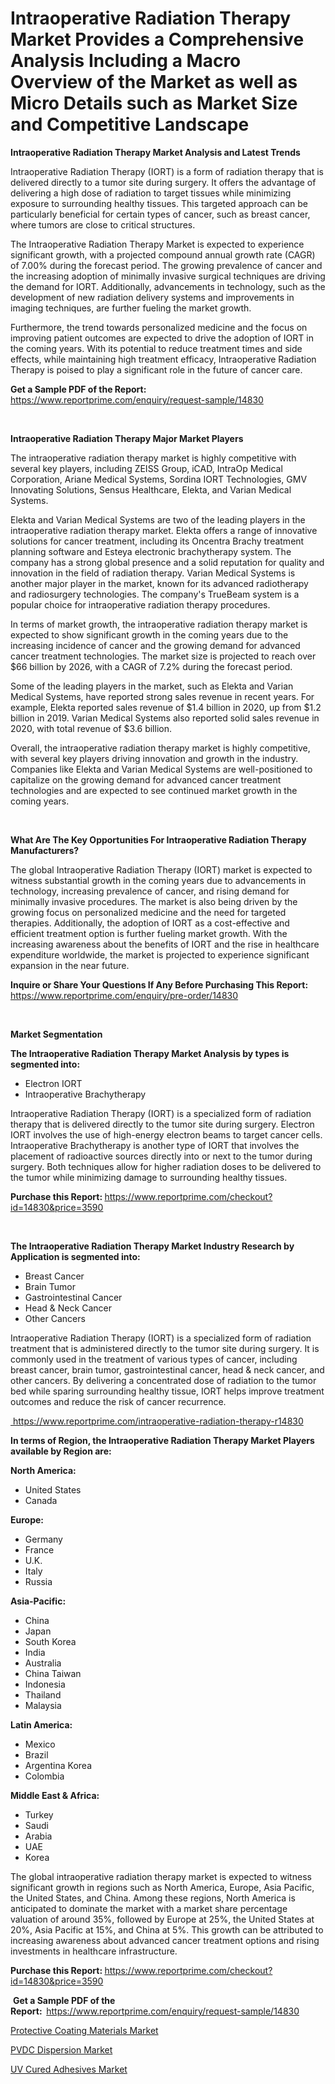 <p><h1>Intraoperative Radiation Therapy Market Provides a Comprehensive Analysis Including a Macro Overview of the Market as well as Micro Details such as Market Size and Competitive Landscape</h1></p><p><strong>Intraoperative Radiation Therapy Market Analysis and Latest Trends</strong></p>
<p><p>Intraoperative Radiation Therapy (IORT) is a form of radiation therapy that is delivered directly to a tumor site during surgery. It offers the advantage of delivering a high dose of radiation to target tissues while minimizing exposure to surrounding healthy tissues. This targeted approach can be particularly beneficial for certain types of cancer, such as breast cancer, where tumors are close to critical structures.</p><p>The Intraoperative Radiation Therapy Market is expected to experience significant growth, with a projected compound annual growth rate (CAGR) of 7.00% during the forecast period. The growing prevalence of cancer and the increasing adoption of minimally invasive surgical techniques are driving the demand for IORT. Additionally, advancements in technology, such as the development of new radiation delivery systems and improvements in imaging techniques, are further fueling the market growth.</p><p>Furthermore, the trend towards personalized medicine and the focus on improving patient outcomes are expected to drive the adoption of IORT in the coming years. With its potential to reduce treatment times and side effects, while maintaining high treatment efficacy, Intraoperative Radiation Therapy is poised to play a significant role in the future of cancer care.</p></p>
<p><strong>Get a Sample PDF of the Report:&nbsp;</strong> <a href="https://www.reportprime.com/enquiry/request-sample/14830">https://www.reportprime.com/enquiry/request-sample/14830</a></p>
<p>&nbsp;</p>
<p><strong>Intraoperative Radiation Therapy Major Market Players</strong></p>
<p><p>The intraoperative radiation therapy market is highly competitive with several key players, including ZEISS Group, iCAD, IntraOp Medical Corporation, Ariane Medical Systems, Sordina IORT Technologies, GMV Innovating Solutions, Sensus Healthcare, Elekta, and Varian Medical Systems.</p><p>Elekta and Varian Medical Systems are two of the leading players in the intraoperative radiation therapy market. Elekta offers a range of innovative solutions for cancer treatment, including its Oncentra Brachy treatment planning software and Esteya electronic brachytherapy system. The company has a strong global presence and a solid reputation for quality and innovation in the field of radiation therapy. Varian Medical Systems is another major player in the market, known for its advanced radiotherapy and radiosurgery technologies. The company's TrueBeam system is a popular choice for intraoperative radiation therapy procedures.</p><p>In terms of market growth, the intraoperative radiation therapy market is expected to show significant growth in the coming years due to the increasing incidence of cancer and the growing demand for advanced cancer treatment technologies. The market size is projected to reach over $66 billion by 2026, with a CAGR of 7.2% during the forecast period.</p><p>Some of the leading players in the market, such as Elekta and Varian Medical Systems, have reported strong sales revenue in recent years. For example, Elekta reported sales revenue of $1.4 billion in 2020, up from $1.2 billion in 2019. Varian Medical Systems also reported solid sales revenue in 2020, with total revenue of $3.6 billion.</p><p>Overall, the intraoperative radiation therapy market is highly competitive, with several key players driving innovation and growth in the industry. Companies like Elekta and Varian Medical Systems are well-positioned to capitalize on the growing demand for advanced cancer treatment technologies and are expected to see continued market growth in the coming years.</p></p>
<p>&nbsp;</p>
<p><strong>What Are The Key Opportunities For Intraoperative Radiation Therapy Manufacturers?</strong></p>
<p><p>The global Intraoperative Radiation Therapy (IORT) market is expected to witness substantial growth in the coming years due to advancements in technology, increasing prevalence of cancer, and rising demand for minimally invasive procedures. The market is also being driven by the growing focus on personalized medicine and the need for targeted therapies. Additionally, the adoption of IORT as a cost-effective and efficient treatment option is further fueling market growth. With the increasing awareness about the benefits of IORT and the rise in healthcare expenditure worldwide, the market is projected to experience significant expansion in the near future.</p></p>
<p><strong>Inquire or Share Your Questions If Any Before Purchasing This Report:</strong> <a href="https://www.reportprime.com/enquiry/pre-order/14830">https://www.reportprime.com/enquiry/pre-order/14830</a></p>
<p>&nbsp;</p>
<p><strong>Market Segmentation</strong></p>
<p><strong>The Intraoperative Radiation Therapy Market Analysis by types is segmented into:</strong></p>
<p><ul><li>Electron IORT</li><li>Intraoperative Brachytherapy</li></ul></p>
<p><p>Intraoperative Radiation Therapy (IORT) is a specialized form of radiation therapy that is delivered directly to the tumor site during surgery. Electron IORT involves the use of high-energy electron beams to target cancer cells. Intraoperative Brachytherapy is another type of IORT that involves the placement of radioactive sources directly into or next to the tumor during surgery. Both techniques allow for higher radiation doses to be delivered to the tumor while minimizing damage to surrounding healthy tissues.</p></p>
<p><strong>Purchase this Report:&nbsp;</strong><a href="https://www.reportprime.com/checkout?id=14830&price=3590">https://www.reportprime.com/checkout?id=14830&price=3590</a></p>
<p>&nbsp;</p>
<p><strong>The Intraoperative Radiation Therapy Market Industry Research by Application is segmented into:</strong></p>
<p><ul><li>Breast Cancer</li><li>Brain Tumor</li><li>Gastrointestinal Cancer</li><li>Head & Neck Cancer</li><li>Other Cancers</li></ul></p>
<p><p>Intraoperative Radiation Therapy (IORT) is a specialized form of radiation treatment that is administered directly to the tumor site during surgery. It is commonly used in the treatment of various types of cancer, including breast cancer, brain tumor, gastrointestinal cancer, head & neck cancer, and other cancers. By delivering a concentrated dose of radiation to the tumor bed while sparing surrounding healthy tissue, IORT helps improve treatment outcomes and reduce the risk of cancer recurrence.</p></p>
<p><a href="https://www.reportprime.com/intraoperative-radiation-therapy-r14830">&nbsp;https://www.reportprime.com/intraoperative-radiation-therapy-r14830</a></p>
<p><strong>In terms of Region, the Intraoperative Radiation Therapy Market Players available by Region are:</strong></p>
<p>
    <p> <strong> North America: </strong>
        <ul>
            <li>United States</li>
            <li>Canada</li>
        </ul>
        </p> 
    <p> <strong> Europe: </strong>
        <ul>
            <li>Germany</li>
            <li>France</li>
            <li>U.K.</li>
            <li>Italy</li>
            <li>Russia</li>
        </ul>
        </p> 
    <p> <strong> Asia-Pacific: </strong>
        <ul>
            <li>China</li>
            <li>Japan</li>
            <li>South Korea</li>
            <li>India</li>
            <li>Australia</li>
            <li>China Taiwan</li>
            <li>Indonesia</li>
            <li>Thailand</li>
            <li>Malaysia</li>
        </ul>
        </p> 
    <p> <strong> Latin America: </strong>
        <ul>
            <li>Mexico</li>
            <li>Brazil</li>
            <li>Argentina Korea</li>
            <li>Colombia</li>
        </ul>
        </p> 
    <p> <strong> Middle East & Africa: </strong>
        <ul>
            <li>Turkey</li>
            <li>Saudi</li>
            <li>Arabia</li>
            <li>UAE</li>
            <li>Korea</li>
        </ul>
    </p>
    </p>
<p><p>The global intraoperative radiation therapy market is expected to witness significant growth in regions such as North America, Europe, Asia Pacific, the United States, and China. Among these regions, North America is anticipated to dominate the market with a market share percentage valuation of around 35%, followed by Europe at 25%, the United States at 20%, Asia Pacific at 15%, and China at 5%. This growth can be attributed to increasing awareness about advanced cancer treatment options and rising investments in healthcare infrastructure.</p></p>
<p><strong>Purchase this Report: </strong><a href="https://www.reportprime.com/checkout?id=14830&price=3590">https://www.reportprime.com/checkout?id=14830&price=3590</a></p>
<p>&nbsp;<strong>Get a Sample PDF of the Report:&nbsp;&nbsp;</strong><a href="https://www.reportprime.com/enquiry/request-sample/14830">https://www.reportprime.com/enquiry/request-sample/14830</a></p>
<p><strong></strong></p>
<p><p><a href="https://www.linkedin.com/pulse/protective-coating-materials-market-analysis-size-global-o2pxe?trackingId=xDzb9PGJWos34PKCTVwzlA%3D%3D">Protective Coating Materials Market</a></p><p><a href="https://www.linkedin.com/pulse/pvdc-dispersion-market-share-amp-new-trends-analysis-report-n8nxe?trackingId=8rl%2FZ6BqkglRmfstIpZb5A%3D%3D">PVDC Dispersion Market</a></p><p><a href="https://www.linkedin.com/pulse/uv-cured-adhesives-market-size-growing-forecasted-period-ggloe?trackingId=eeW%2FZLhFfNKIJCH4MftdCw%3D%3D">UV Cured Adhesives Market</a></p></p>